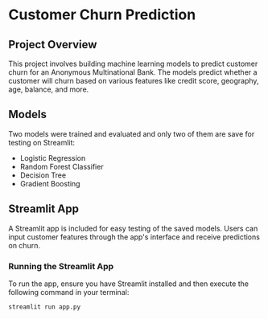 # Customer Churn Prediction

## Project Overview
This project involves building machine learning models to predict customer churn for an Anonymous Multinational Bank. The models predict whether a customer will churn based on various features like credit score, geography, age, balance, and more.

## Models
Two models were trained and evaluated and only two of them are save for testing on Streamlit:
- Logistic Regression
- Random Forest Classifier
- Decision Tree
- Gradient Boosting

## Streamlit App
A Streamlit app is included for easy testing of the saved models. Users can input customer features through the app's interface and receive predictions on churn.

### Running the Streamlit App
To run the app, ensure you have Streamlit installed and then execute the following command in your terminal:
```bash
streamlit run app.py
```
